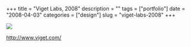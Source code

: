+++
title = "Viget Labs, 2008"
description = ""
tags = ["portfolio"]
date = "2008-04-03"
categories = ["design"]
slug = "viget-labs-2008"
+++


 

  <div id="screens-thumbs" class="clearfix">
    <div class="txt-center" id="design-submission"><a href="http://www.viget.com/"><img id='bluga-thumbnail-1172' class='bluga-thumbnail large' src='/media/bluga/
wt47f531b95509d_0.jpg'/></a></div>  
  </div>   
<p><a href="http://www.viget.com/">http://www.viget.com/</a></p>




